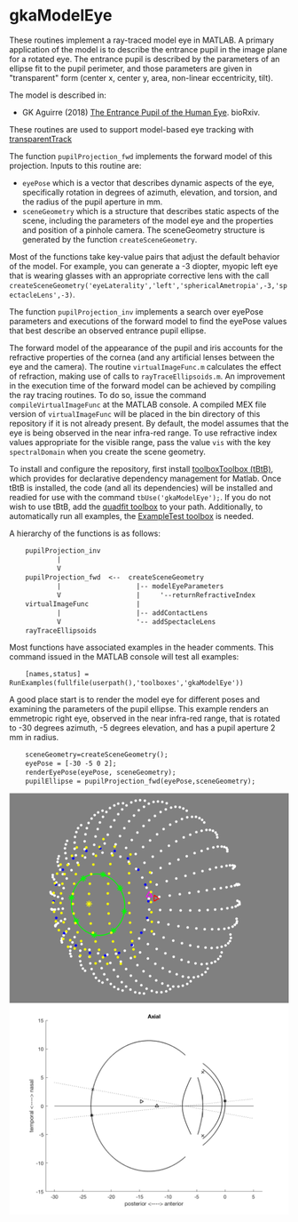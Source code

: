 # gkaModelEye
These routines implement a ray-traced model eye in MATLAB. A primary application of the model is to describe the entrance pupil in the image plane for a rotated eye. The entrance pupil is described by the parameters of an ellipse fit to the pupil perimeter, and those parameters are given in "transparent" form (center x, center y, area, non-linear eccentricity, tilt).

The model is described in:

 * GK Aguirre (2018) [The Entrance Pupil of the Human Eye](https://www.biorxiv.org/content/early/2018/05/18/325548). bioRxiv.

These routines are used to support model-based eye tracking with [transparentTrack](https://github.com/gkaguirrelab/transparentTrack)

The function `pupilProjection_fwd` implements the forward model of this projection. Inputs to this routine are:
 * `eyePose` which is a vector that describes dynamic aspects of the eye, specifically rotation in degrees of azimuth, elevation, and torsion, and the radius of the pupil aperture in mm.
 * `sceneGeometry` which is a structure that describes static aspects of the scene, including the parameters of the model eye and the properties and position of a pinhole camera. The sceneGeometry structure is generated by the function `createSceneGeometry`.

Most of the functions take key-value pairs that adjust the default behavior of the model. For example, you can generate a -3 diopter, myopic left eye that is wearing glasses with an appropriate corrective lens with the call `createSceneGeometry('eyeLaterality','left','sphericalAmetropia',-3,'spectacleLens',-3)`.

The function `pupilProjection_inv` implements a search over eyePose parameters and executions of the forward model to find the eyePose values that best describe an observed entrance pupil ellipse.

The forward model of the appearance of the pupil and iris accounts for the refractive properties of the cornea (and any artificial lenses between the eye and the camera). The routine `virtualImageFunc.m` calculates the effect of refraction, making use of calls to `rayTraceEllipsoids.m`. An improvement in the execution time of the forward model can be achieved by compiling the ray tracing routines. To do so, issue the command `compileVirtualImageFunc` at the MATLAB console. A compiled MEX file version of `virtualImageFunc` will be placed in the bin directory of this repository if it is not already present. By default, the model assumes that the eye is being observed in the near infra-red range. To use refractive index values appropriate for the visible range, pass the value `vis` with the key `spectralDomain` when you create the scene geometry.

To install and configure the repository, first install [toolboxToolbox (tBtB)](https://github.com/ToolboxHub/ToolboxToolbox), which provides for declarative dependency management for Matlab. Once tBtB is installed, the code (and all its dependencies) will be installed and readied for use with the command `tbUse('gkaModelEye');`. If you do not wish to use tBtB, add the [quadfit toolbox](https://www.mathworks.com/matlabcentral/fileexchange/45356-fitting-quadratic-curves-and-surfaces) to your path. Additionally, to automatically run all examples, the [ExampleTest toolbox](https://github.com/isetbio/ExampleTestToolbox.git) is needed.

A hierarchy of the functions is as follows:
```
    pupilProjection_inv
            |
            V
    pupilProjection_fwd  <--  createSceneGeometry
            |                   |-- modelEyeParameters
            V                   |     '--returnRefractiveIndex
    virtualImageFunc            |
            |                   |-- addContactLens
            V                   '-- addSpectacleLens
    rayTraceEllipsoids
```

Most functions have associated examples in the header comments. This command issued in the MATLAB console will test all examples:
```
	[names,status] = RunExamples(fullfile(userpath(),'toolboxes','gkaModelEye'))
```

A good place start is to render the model eye for different poses and examining the parameters of the pupil ellipse. This example renders an emmetropic right eye, observed in the near infra-red range, that is rotated to -30 degrees azimuth, -5 degrees elevation, and has a pupil aperture 2 mm in radius.
```
    sceneGeometry=createSceneGeometry();
    eyePose = [-30 -5 0 2];
    renderEyePose(eyePose, sceneGeometry);
    pupilEllipse = pupilProjection_fwd(eyePose,sceneGeometry);
```

![renderEyePose](img/renderEyePose.png?v=4&s=200)
![plotModelEyeSchematic](img/plotModelEyeSchematic.png?v=4&s=200)
